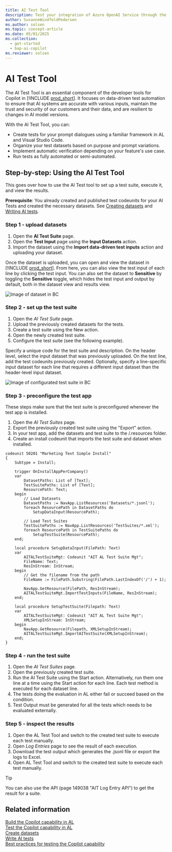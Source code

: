 ```yaml
---
title: AI Test Tool
description: Test your integration of Azure OpenAI Service through the AI module of Business Central.
author: SusanneWindfeldPedersen
ms.author: solsen
ms.topic: concept-article
ms.date: 05/01/2025
ms.collection:
  - get-started
  - bap-ai-copilot
ms.reviewer: solsen
---
```


# AI Test Tool

The AI Test Tool is an essential component of the developer tools for Copilot in [!INCLUDE [prod_short](includes/prod_short.md)]. It focuses on data-driven test automation to ensure that AI systems are accurate with various inputs, maintain the trust and security of our customers and their data, and are resilient to changes in AI model versions.

With the AI Test Tool, you can:

- Create tests for your prompt dialogues using a familiar framework in AL and Visual Studio Code.
- Organize your test datasets based on purpose and prompt variations.
- Implement automatic verification depending on your feature's use case.
- Run tests as fully automated or semi-automated.

## Step-by-step: Using the AI Test Tool

This goes over how to use the AI Test tool to set up a test suite, execute it, and view the results.

**Prerequisite**: You already created and published test codeunits for your AI Tests and created the necessary datasets. See [Creating datasets](02-datasets.md) and [Writing AI tests](03-tests.md).

### Step 1 - upload datasets

1. Open the **AI Test Suite** page.
1. Open the **Test Input** page using the **Input Datasets** action.
1. Import the dataset using the **Import data-driven test inputs** action and uploading your dataset.

Once the dataset is uploaded, you can open and view the dataset in [!INCLUDE [prod_short](includes/prod_short.md)]. From here, you can also view the test input of each line by clicking the test input. You can also set the dataset to **Sensitive** by toggling the **Sensitive** toggle, which hides the test input and output by default, both in the dataset view and results view.

![Image of dataset in BC](img/dataset.png "Dataset")

### Step 2 - set up the test suite

1. Open the *AI Test Suite* page.
1. Upload the previously created datasets for the tests.
1. Create a test suite using the New action.
1. Open the newly created test suite.
1. Configure the test suite (see the following example).

Specify a unique code for the test suite and description. On the header level, select the input dataset that was previously uploaded. On the test line, add the test codeunits previously created. Optionally, specify a line-specific input dataset for each line that requires a different input dataset than the header-level input dataset.

![Image of configurated test suite in BC](img/test-suite.png "Test Suite")

### Step 3 - preconfigure the test app 

These steps make sure that the test suite is preconfigured whenever the test app is installed.

1. Open the *AI Test Suites* page.
1. Export the previously created test suite using the "Export" action.
1. In your test app, add the datasets and test suite to the /.resources folder.
1. Create an install codeunit that imports the test suite and dataset when installed.

```al
codeunit 50201 "Marketing Text Simple Install"
{
    Subtype = Install;

    trigger OnInstallAppPerCompany()
    var
        DatasetPaths: List of [Text];
        TestSuitePaths: List of [Text];
        ResourcePath: Text;
    begin
        // Load Datasets
        DatasetPaths := NavApp.ListResources('Datasets/*.jsonl');
        foreach ResourcePath in DatasetPaths do
            SetupDataInput(ResourcePath);

        // Load Test Suites
        TestSuitePaths := NavApp.ListResources('TestSuites/*.xml');
        foreach ResourcePath in TestSuitePaths do
            SetupTestSuite(ResourcePath);
    end;

    local procedure SetupDataInput(FilePath: Text)
    var
        AITALTestSuiteMgt: Codeunit "AIT AL Test Suite Mgt";
        FileName: Text;
        ResInStream: InStream;
    begin
        // Get the filename from the path
        FileName := FilePath.Substring(FilePath.LastIndexOf('/') + 1);

        NavApp.GetResource(FilePath, ResInStream);
        AITALTestSuiteMgt.ImportTestInputs(FileName, ResInStream);
    end;

    local procedure SetupTestSuite(Filepath: Text)
    var
        AITALTestSuiteMgt: Codeunit "AIT AL Test Suite Mgt";
        XMLSetupInStream: InStream;
    begin
        NavApp.GetResource(Filepath, XMLSetupInStream);
        AITALTestSuiteMgt.ImportAITestSuite(XMLSetupInStream);
    end;
}
```

### Step 4 - run the test suite

1. Open the *AI Test Suites* page.
1. Open the previously created test suite.
1. Run the AI Test Suite using the Start action. Alternatively, run them one line at a time using the Start action for each line. Each test method is executed for each dataset line.
1. The tests doing the evaluation in AL either fail or succeed based on the condition.
1. Test Output must be generated for all the tests which needs to be evaluated externally.

### Step 5 - inspect the results

1. Open the AL Test Tool and switch to the created test suite to execute each test manually.
1. Open *Log Entries* page to see the result of each execution.
1. Download the test output which generates the .jsonl file or export the logs to Excel.
1. Open AL Test Tool and switch to the created test suite to execute each test manually.


> [!TIP]
> You can also use the API (page 149038 "AIT Log Entry API") to get the result for a suite.

## Related information

[Build the Copilot capability in AL](ai-build-copilot-in-al.md)  
[Test the Copilot capability in AL](ai-test-copilot.md)  
[Create datasets](ai-test-copilot-datasets.md)  
[Write AI tests](ai-test-copilot-ai-tests.md)  
[Best practices for testing the Copilot capability](ai-test-copilot-bestpractices.md)  